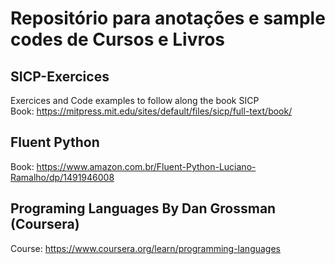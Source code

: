 
# Repositório para anotações e sample codes de Cursos e Livros
## SICP-Exercices
Exercices and Code examples to follow along the book SICP  
Book: https://mitpress.mit.edu/sites/default/files/sicp/full-text/book/

## Fluent Python
Book: https://www.amazon.com.br/Fluent-Python-Luciano-Ramalho/dp/1491946008

## Programing Languages By Dan Grossman (Coursera)  
Course: https://www.coursera.org/learn/programming-languages

